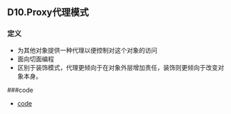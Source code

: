 ## D10.Proxy代理模式

### 定义
- 为其他对象提供一种代理以便控制对这个对象的访问 
- 面向切面编程
- 区别于装饰模式，代理更倾向于在对象外层增加责任，装饰则更倾向于改变对象本身。

###code
- [code](../proxy/readme.md)